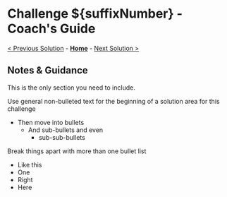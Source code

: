 # Challenge ${suffixNumber} - Coach's Guide

<!-- REPLACE_ME ${navigationLine} (remove this from your MD files if you are writing them manually, this is for the automation script) REPLACE_ME -->

<!-- REMOVE_ME (this section will be removed by the automation script) -->
[< Previous Solution](./Solution-01.md) - **[Home](../README.md)** - [Next Solution >](./Solution-03.md)
<!-- REMOVE_ME (this section will be removed by the automation script) -->

## Notes & Guidance
This is the only section you need to include.

Use general non-bulleted text for the beginning of a solution area for this challenge
- Then move into bullets
    - And sub-bullets and even
        - sub-sub-bullets

Break things apart with more than one bullet list
- Like this 
- One
- Right
- Here
